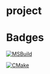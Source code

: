 # project


# Badges

[![MSBuild](https://github.com/ChandippaSaiRam/project/actions/workflows/msbuild.yml/badge.svg)](https://github.com/ChandippaSaiRam/project/actions/workflows/msbuild.yml) 
  
  [![CMake](https://github.com/ChandippaSaiRam/project/actions/workflows/cmake.yml/badge.svg)](https://github.com/ChandippaSaiRam/project/actions/workflows/cmake.yml)
